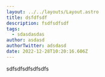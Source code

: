 ```yaml
---
layout: ../../layouts/Layout.astro
title: dsfdfsdf
description: fsdfsdfsdf
tags:
  - sdasdasdas
author: asdasd
authorTwitter: adsdasd
date: 2022-12-28T10:20:16.606Z
---
```


s﻿dfsdfsdfsdfsdfs
